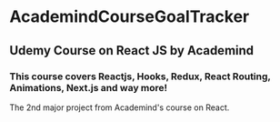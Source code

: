# AcademindCourseGoalTracker

## Udemy Course on React JS by Academind

### This course covers Reactjs, Hooks, Redux, React Routing, Animations, Next.js and way more!

The 2nd major project from Academind's course on React.